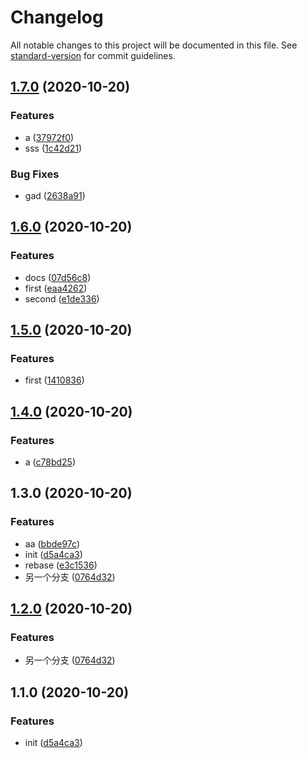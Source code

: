 # Changelog

All notable changes to this project will be documented in this file. See [standard-version](https://github.com/conventional-changelog/standard-version) for commit guidelines.

## [1.7.0](https://github.com/BreathlessWay/v-t/compare/v1.6.0...v1.7.0) (2020-10-20)


### Features

* a ([37972f0](https://github.com/BreathlessWay/v-t/commit/37972f0ae75c2ba0384e9f60d7239d2b0cbc68a7))
* sss ([1c42d21](https://github.com/BreathlessWay/v-t/commit/1c42d21acadb4fc94108d99698589c46b7077661))


### Bug Fixes

* gad ([2638a91](https://github.com/BreathlessWay/v-t/commit/2638a91d56eb2aaf3b8781525531d7b562f0170d))

## [1.6.0](https://github.com/BreathlessWay/v-t/compare/v1.5.0...v1.6.0) (2020-10-20)


### Features

* docs ([07d56c8](https://github.com/BreathlessWay/v-t/commit/07d56c8f507cbc69eb95391b71962aededa26ce6))
* first ([eaa4262](https://github.com/BreathlessWay/v-t/commit/eaa4262fd837f83038ef582076f9a5a2d697fb15))
* second ([e1de336](https://github.com/BreathlessWay/v-t/commit/e1de336af5ad89010527d7b2dc95b0d53fc0945a))

## [1.5.0](https://github.com/BreathlessWay/v-t/compare/v1.4.0...v1.5.0) (2020-10-20)


### Features

* first ([1410836](https://github.com/BreathlessWay/v-t/commit/141083635624353ffd36c55953e35eb8377bdd5c))

## [1.4.0](https://github.com/BreathlessWay/v-t/compare/v1.3.0...v1.4.0) (2020-10-20)


### Features

* a ([c78bd25](https://github.com/BreathlessWay/v-t/commit/c78bd25c49827a1443123a5b5f9cb5974dfa06e7))

## 1.3.0 (2020-10-20)


### Features

* aa ([bbde97c](https://github.com/BreathlessWay/v-t/commit/bbde97c2949661e69447c1b2f31fa5067869274b))
* init ([d5a4ca3](https://github.com/BreathlessWay/v-t/commit/d5a4ca382e1d1a5bcd44955f41a62468b6c3a6d6))
* rebase ([e3c1536](https://github.com/BreathlessWay/v-t/commit/e3c1536c815ac0e26dff0c34726e193500b6534b))
* 另一个分支 ([0764d32](https://github.com/BreathlessWay/v-t/commit/0764d32e5d0d1d2895b9746d31e8b7637c5887b7))

## [1.2.0](https://github.com/BreathlessWay/v-t/compare/v1.1.0...v1.2.0) (2020-10-20)


### Features

* 另一个分支 ([0764d32](https://github.com/BreathlessWay/v-t/commit/0764d32e5d0d1d2895b9746d31e8b7637c5887b7))

## 1.1.0 (2020-10-20)


### Features

* init ([d5a4ca3](https://github.com/BreathlessWay/v-t/commit/d5a4ca382e1d1a5bcd44955f41a62468b6c3a6d6))
